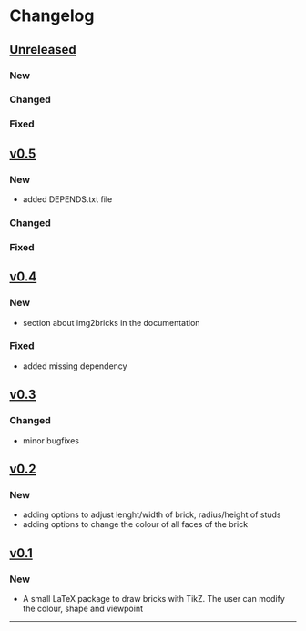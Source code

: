 # Changelog

## [Unreleased]

### New

### Changed

### Fixed


## [v0.5]

### New

- added DEPENDS.txt file

### Changed

### Fixed

## [v0.4]

### New

- section about img2bricks in the documentation

### Fixed

- added missing dependency

## [v0.3]

### Changed

 - minor bugfixes

## [v0.2]

### New

- adding options to adjust lenght/width of brick, radius/height of studs
- adding options to change the colour of all faces of the brick

## [v0.1]

### New

- A small LaTeX package to draw bricks with TikZ. The user can modify the colour, shape and viewpoint

------

[Unreleased]: https://github.com/samcarter/tikzbricks/compare/v0.5...HEAD
[v0.5]: https://github.com/samcarter/tikzbricks/compare/v0.4...v0.5
[v0.4]: https://github.com/samcarter/tikzbricks/compare/v0.3...v0.4
[v0.3]: https://github.com/samcarter/tikzbricks/compare/v0.2...v0.3
[v0.2]: https://github.com/samcarter/tikzbricks/compare/v0.1...v0.2
[v0.1]: https://github.com/samcarter/tikzbricks/compare/v0.0...v0.1
